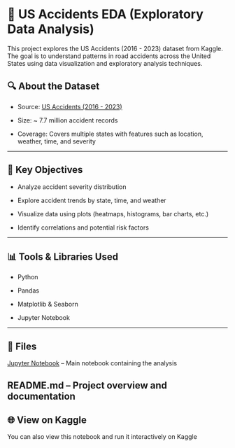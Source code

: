 # 🚗 US Accidents EDA (Exploratory Data Analysis)
This project explores the US Accidents (2016 - 2023) dataset from Kaggle. The goal is to understand patterns in road accidents across the United States using data visualization and exploratory analysis techniques.

## 🔍 About the Dataset
- Source: [US Accidents (2016 - 2023)](https://www.kaggle.com/datasets/sobhanmoosavi/us-accidents)

- Size: ~ 7.7 million accident records

- Coverage: Covers multiple states with features such as location, weather, time, and severity
---
## 📌 Key Objectives
- Analyze accident severity distribution

- Explore accident trends by state, time, and weather

- Visualize data using plots (heatmaps, histograms, bar charts, etc.)

- Identify correlations and potential risk factors
---
## 📊 Tools & Libraries Used
- Python

- Pandas 

- Matplotlib & Seaborn

- Jupyter Notebook
---
## 📁 Files
[Jupyter Notebook](accident-analysis.ipynb) – Main notebook containing the analysis

README.md – Project overview and documentation
---

## 🌐 View on Kaggle
You can also view this notebook and run it interactively on Kaggle
